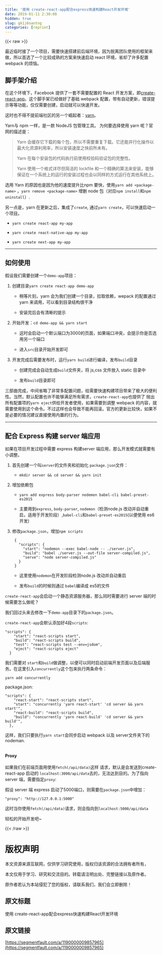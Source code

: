 ```yaml
---
title: '使用 create-react-app配合express快速构建React开发环境' 
date: 2019-01-11 2:30:08
hidden: true
slug: gk1j6oantng
categories: [reprint]
---
```


{{< raw >}}

                    
<p>最近临时接了一个项目，需要快速搭建前后端环境，因为脱离团队使用的框架来做，所以首选了一个比较成熟的方案来快速启动 react 环境，省却了许多配置 webpack 的烦恼。</p>
<h2 id="articleHeader0">脚手架介绍</h2>
<p>在这个环境下，Facebook 提供了一套不需要配置的 React 开发方案，即<a href="https://github.com/facebookincubator/create-react-app" rel="nofollow noreferrer" target="_blank">create-react-app</a>。这个脚手架已经做好了基础 webpack 配置，带有自动更新，错误提示等等功能，仅仅需要创建，启动就可以快速开发。</p>
<p>这时也不得不提前端社区的另一个崛起者：<a href="https://yarnpkg.com/lang/zh-hans/" rel="nofollow noreferrer" target="_blank">yarn</a>。</p>
<p>Yarn与 npm 一样，是一款 NodeJS 包管理工具。 为何要选择使用 yarn 呢？官网的描述是：</p>
<blockquote>
<p>Yarn 会缓存它下载的每个包，所以不需要重复下载。它还能并行化操作以最大化资源利用率，所以安装速度之快前所未有。</p>
<p>Yarn 在每个安装包的代码执行前使用校验码验证包的完整性。</p>
<p>Yarn 使用一个格式详尽但简洁的 lockfile 和一个精确的算法来安装，能够保证在一个系统上的运行的安装过程也会以同样的方式运行在其他系统上。</p>
</blockquote>
<p>选用 Yarn 的原因也是因为他的速度提升比npm 要快，使用<code>yarn add &lt;package-name&gt;</code> ，<code>yarn remove &lt;package-name&gt;</code> 增删 node 包（对应<code>npm install</code>和<code>npm uninstall</code>）.</p>
<p>另一点是，yarn 在更新之后，集成了<code>create</code>, 通过<code>yarn create</code>，可以快速启动一个项目。</p>
<ul>
<li><p><code>yarn create react-app my-app</code></p></li>
<li><p><code>yarn create react-native-app my-app</code></p></li>
<li><p><code>yarn create next-app my-app</code></p></li>
</ul>
<hr>
<h2 id="articleHeader1">如何使用</h2>
<p>假设我们需要创建一个<code>demo-app</code>项目：</p>
<ol>
<li>
<p>创建目录<code>yarn create react-app demo-app</code></p>
<ul>
<li><p>稍等片刻，yarn 会为我们创建一个目录，拉取依赖，wepack 的配置通过 yarn 来调用，可以看到目录结构很干净<br><span class="img-wrap"><img data-src="https://ws4.sinaimg.cn/large/006tKfTcgy1fgroyjkljij30m8064gni.jpg" src="https://static.alili.techhttps://ws4.sinaimg.cn/large/006tKfTcgy1fgroyjkljij30m8064gni.jpg" alt="" title="" style="cursor: pointer; display: inline;"></span></p></li>
<li><p>安装完后会有清晰的提示<br><span class="img-wrap"><img data-src="https://ws3.sinaimg.cn/large/006tKfTcgy1fgrozi4bv8j30l10goqat.jpg" src="https://static.alili.techhttps://ws3.sinaimg.cn/large/006tKfTcgy1fgrozi4bv8j30l10goqat.jpg" alt="" title="" style="cursor: pointer; display: inline;"></span></p></li>
</ul>
</li>
<li>
<p>开始开发：<code>cd demo-app &amp;&amp; yarn start</code></p>
<ul>
<li><p>这时会启动一个默认端口为3000的页面，如果端口冲突，会提示你是否选用另一个端口</p></li>
<li><p>进入<code>src</code>目录开始开发即可<br><span class="img-wrap"><img data-src="https://ws1.sinaimg.cn/large/006tKfTcgy1fgrp0lcmknj30f30go40l.jpg" src="https://static.alili.techhttps://ws1.sinaimg.cn/large/006tKfTcgy1fgrp0lcmknj30f30go40l.jpg" alt="" title="" style="cursor: pointer; display: inline;"></span></p></li>
</ul>
</li>
<li>
<p>开发完成后需要发布时，运行<code>yarn build</code>进行编译，发布<code>build</code>目录</p>
<ul>
<li><p>创建完成会自动生成<code>build</code>文件夹，将 js,css 文件放入 static 目录中<br><span class="img-wrap"><img data-src="https://ws4.sinaimg.cn/large/006tKfTcgy1fgrp1mx800j30m807bact.jpg" src="https://static.alili.techhttps://ws4.sinaimg.cn/large/006tKfTcgy1fgrp1mx800j30m807bact.jpg" alt="" title="" style="cursor: pointer; display: inline;"></span></p></li>
<li><p>发布<code>build</code>目录即可</p></li>
</ul>
</li>
</ol>
<p>三部曲完成，中间省略了非常多配置问题，给需要快速构建项目带来了极大的便利性。当然，默认配置也许不能够满足所有需求，<code>create-react-app</code>也提供了 抛出所有配置项的<code>yarn eject</code>供给开发者使用，如果需要到调整 webpack 的内容，就需要使用到这个命令。不过这样也会导致不能再回滚。官方的更新比较快，如果不是必要的情况建议直接使用内置的行为。</p>
<hr>
<h2 id="articleHeader2">配合 Express 构建 server 端应用</h2>
<p>如果在项目开发过程中需要 express 构建server 端应用，那么开发模式就需要有小调整。</p>
<ol>
<li>
<p>首先创建一个叫<code>server</code>的文件夹和初始化 <code>package.json</code>文件：</p>
<ul><li><p><code>mkdir server &amp;&amp; cd server &amp;&amp; yarn init</code></p></li></ul>
</li>
<li>
<p>增加依赖包</p>
<ul>
<li><p><code>yarn add express body-parser nodemon babel-cli babel-preset-es2015</code></p></li>
<li><p>主要用到<code>express</code>, <code>body-parser</code>, <code>nodemon</code>（检测node.js 改动并自动重启，适用于开发阶段）,<code>babel-cli</code>和<code>babel-preset-es2015</code>(以便使用 es6开发)</p></li>
</ul>
</li>
<li>
<p>修改<code>package.json</code>，增加<code>npm scripts</code></p>
<div class="widget-codetool" style="display:none;">
      <div class="widget-codetool--inner">
      <span class="selectCode code-tool" data-toggle="tooltip" data-placement="top" title="" data-original-title="全选"></span>
      <span type="button" class="copyCode code-tool" data-toggle="tooltip" data-placement="top" data-clipboard-text=" {
   &quot;scripts&quot;: {
     &quot;start&quot;: &quot;nodemon --exec babel-node -- ./server.js&quot;,
     &quot;build&quot;: &quot;babel ./server.js --out-file server-compiled.js&quot;,
     &quot;serve&quot;: &quot;node server-compiled.js&quot;
   }
 }" title="" data-original-title="复制"></span>
      <span type="button" class="saveToNote code-tool" data-toggle="tooltip" data-placement="top" title="" data-original-title="放进笔记"></span>
      </div>
      </div><pre class="javascript hljs"><code class="javascript"> {
   <span class="hljs-string">"scripts"</span>: {
     <span class="hljs-string">"start"</span>: <span class="hljs-string">"nodemon --exec babel-node -- ./server.js"</span>,
     <span class="hljs-string">"build"</span>: <span class="hljs-string">"babel ./server.js --out-file server-compiled.js"</span>,
     <span class="hljs-string">"serve"</span>: <span class="hljs-string">"node server-compiled.js"</span>
   }
 }</code></pre>
<ul>
<li><p>这里使用<code>nodemon</code>在开发阶段检测node.js 改动并自动重启</p></li>
<li><p>发布<code>build</code>的时候则通过 <code>babel</code>编译成 es5的文件</p></li>
</ul>
</li>
</ol>
<p><code>create-react-app</code>会启动一个静态资源服务器，那么同时需要进行 server 端的时候需要怎么做呢？</p>
<p>我们回过头来去修改一下<code>demo-app</code>目录下的<code>package.json</code>。</p>
<p><code>create-react-app</code>会默认添加好4段<code>scripts</code>:</p>
<div class="widget-codetool" style="display:none;">
      <div class="widget-codetool--inner">
      <span class="selectCode code-tool" data-toggle="tooltip" data-placement="top" title="" data-original-title="全选"></span>
      <span type="button" class="copyCode code-tool" data-toggle="tooltip" data-placement="top" data-clipboard-text="&quot;scripts&quot;: {
    &quot;start&quot;: &quot;react-scripts start&quot;,
    &quot;build&quot;: &quot;react-scripts build&quot;,
    &quot;test&quot;: &quot;react-scripts test --env=jsdom&quot;,
    &quot;eject&quot;: &quot;react-scripts eject&quot;
  }" title="" data-original-title="复制"></span>
      <span type="button" class="saveToNote code-tool" data-toggle="tooltip" data-placement="top" title="" data-original-title="放进笔记"></span>
      </div>
      </div><pre class="hljs xquery"><code class="javas"><span class="hljs-string">"scripts"</span>: {
    <span class="hljs-string">"start"</span>: <span class="hljs-string">"react-scripts start"</span>,
    <span class="hljs-string">"build"</span>: <span class="hljs-string">"react-scripts build"</span>,
    <span class="hljs-string">"test"</span>: <span class="hljs-string">"react-scripts test --env=jsdom"</span>,
    <span class="hljs-string">"eject"</span>: <span class="hljs-string">"react-scripts eject"</span>
  }</code></pre>
<p>我们需要对 <code>start</code>和<code>build</code>做调整，以便可以同时启动前端开发页面以及后端服务。在这里引入<code>concurrently</code>这个包来执行两条命令：</p>
<p><code>yarn add concurrently</code></p>
<p>package.json:</p>
<div class="widget-codetool" style="display:none;">
      <div class="widget-codetool--inner">
      <span class="selectCode code-tool" data-toggle="tooltip" data-placement="top" title="" data-original-title="全选"></span>
      <span type="button" class="copyCode code-tool" data-toggle="tooltip" data-placement="top" data-clipboard-text="&quot;scripts&quot;: {
    &quot;react-start&quot;: &quot;react-scripts start&quot;,
    &quot;start&quot;: &quot;concurrently 'yarn react-start' 'cd server &amp;&amp; yarn start'&quot;,
    &quot;react-build&quot;: &quot;react-scripts build&quot;,
    &quot;build&quot;: &quot;concurrently 'yarn react-build' 'cd server &amp;&amp; yarn build'&quot;,
  }," title="" data-original-title="复制"></span>
      <span type="button" class="saveToNote code-tool" data-toggle="tooltip" data-placement="top" title="" data-original-title="放进笔记"></span>
      </div>
      </div><pre class="javascript hljs"><code class="javascript"><span class="hljs-string">"scripts"</span>: {
    <span class="hljs-string">"react-start"</span>: <span class="hljs-string">"react-scripts start"</span>,
    <span class="hljs-string">"start"</span>: <span class="hljs-string">"concurrently 'yarn react-start' 'cd server &amp;&amp; yarn start'"</span>,
    <span class="hljs-string">"react-build"</span>: <span class="hljs-string">"react-scripts build"</span>,
    <span class="hljs-string">"build"</span>: <span class="hljs-string">"concurrently 'yarn react-build' 'cd server &amp;&amp; yarn build'"</span>,
  },</code></pre>
<p>这样，我们只要执行<code>yarn start</code>会同步启动 webpack 以及 server文件夹下的 nodeman.</p>
<p><span class="img-wrap"><img data-src="https://ws3.sinaimg.cn/large/006tKfTcgy1fgrp3bkhzzj30m80do459.jpg" src="https://static.alili.techhttps://ws3.sinaimg.cn/large/006tKfTcgy1fgrp3bkhzzj30m80do459.jpg" alt="" title="" style="cursor: pointer;"></span></p>
<h4>Proxy</h4>
<p>如果我们在前端页面用使用<code>fetch(/api/data)</code>这样 请求，默认是会发送到create-react-app 启动的 <code>localhost:3000/api/data</code>去的，无法达到目的。为了指向 server 端，需要指定<code>proxy</code>:</p>
<p>假设 server 端 express 启动了5000端口，则需要在<code>package.json</code>中增加：</p>
<div class="widget-codetool" style="display:none;">
      <div class="widget-codetool--inner">
      <span class="selectCode code-tool" data-toggle="tooltip" data-placement="top" title="" data-original-title="全选"></span>
      <span type="button" class="copyCode code-tool" data-toggle="tooltip" data-placement="top" data-clipboard-text="&quot;proxy&quot;: &quot;http://127.0.0.1:5000&quot;" title="" data-original-title="复制"></span>
      <span type="button" class="saveToNote code-tool" data-toggle="tooltip" data-placement="top" title="" data-original-title="放进笔记"></span>
      </div>
      </div><pre class="javascript hljs"><code class="javascript" style="word-break: break-word; white-space: initial;"><span class="hljs-string">"proxy"</span>: <span class="hljs-string">"http://127.0.0.1:5000"</span></code></pre>
<p>这时当你使用<code>fetch(/api/data)</code>请求，则会指向到<code>localhost:5000/api/data</code></p>
<p>轻松的开始开发吧~</p>

                
{{< /raw >}}

# 版权声明
本文资源来源互联网，仅供学习研究使用，版权归该资源的合法拥有者所有，

本文仅用于学习、研究和交流目的。转载请注明出处、完整链接以及原作者。

原作者若认为本站侵犯了您的版权，请联系我们，我们会立即删除！

## 原文标题
使用 create-react-app配合express快速构建React开发环境

## 原文链接
[https://segmentfault.com/a/1190000009857965](https://segmentfault.com/a/1190000009857965)

